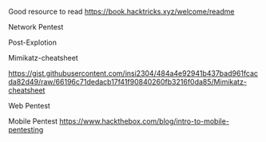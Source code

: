 
Good resource to read
https://book.hacktricks.xyz/welcome/readme



Network Pentest 



Post-Explotion

Mimikatz-cheatsheet

https://gist.githubusercontent.com/insi2304/484a4e92941b437bad961fcacda82d49/raw/66196c71dedacb17f41f90840260fb3216f0da85/Mimikatz-cheatsheet





Web Pentest


Mobile Pentest
https://www.hackthebox.com/blog/intro-to-mobile-pentesting




